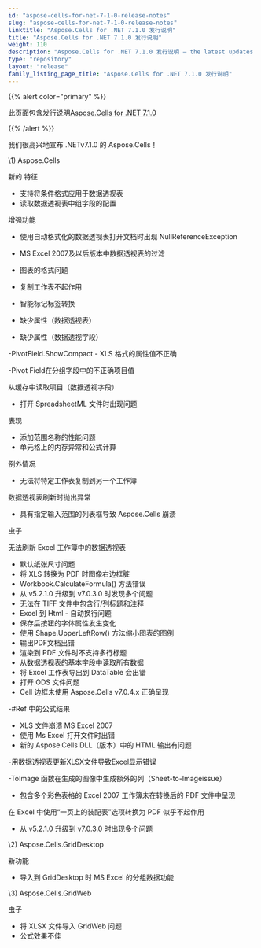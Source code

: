 ```yaml
---
id: "aspose-cells-for-net-7-1-0-release-notes"
slug: "aspose-cells-for-net-7-1-0-release-notes"
linktitle: "Aspose.Cells for .NET 7.1.0 发行说明"
title: "Aspose.Cells for .NET 7.1.0 发行说明"
weight: 110
description: "Aspose.Cells for .NET 7.1.0 发行说明 – the latest updates and fixes."
type: "repository"
layout: "release"
family_listing_page_title: "Aspose.Cells for .NET 7.1.0 发行说明"
---
```

{{% alert color="primary" %}} 

此页面包含发行说明[Aspose.Cells for .NET 7.1.0](https://releases.aspose.com/cells/net/new-releases/aspose.cells-for-.net-7.1.0/)

{{% /alert %}} 

我们很高兴地宣布 .NETv7.1.0 的 Aspose.Cells！

\1)
Aspose.Cells 

新的
特征

- 支持将条件格式应用于数据透视表
- 读取数据透视表中组字段的配置

增强功能

- 使用自动格式化的数据透视表打开文档时出现 NullReferenceException
- MS Excel 2007及以后版本中数据透视表的过滤
- 图表的格式问题
- 复制工作表不起作用
- 智能标记标签转换
- 缺少属性（数据透视表）

 - 缺少属性（数据透视字段）

 -PivotField.ShowCompact - XLS 格式的属性值不正确

-Pivot Field在分组字段中的不正确项目值

 从缓存中读取项目（数据透视字段）

- 打开 SpreadsheetML 文件时出现问题

表现

- 添加范围名称的性能问题
- 单元格上的内存异常和公式计算

例外情况

- 无法将特定工作表复制到另一个工作簿

 数据透视表刷新时抛出异常

- 具有指定输入范围的列表框导致 Aspose.Cells 崩溃

虫子

 无法刷新 Excel 工作簿中的数据透视表

- 默认纸张尺寸问题
- 将 XLS 转换为 PDF 时图像右边框脏
- Workbook.CalculateFormula() 方法错误
- 从 v5.2.1.0 升级到 v7.0.3.0 时发现多个问题
- 无法在 TIFF 文件中包含行/列标题和注释
- Excel 到 Html - 自动换行问题
- 保存后按钮的字体属性发生变化
- 使用 Shape.UpperLeftRow() 方法缩小图表的图例
- 输出PDF文档出错
- 渲染到 PDF 文件时不支持多行标题
- 从数据透视表的基本字段中读取所有数据
- 将 Excel 工作表导出到 DataTable 会出错
- 打开 ODS 文件问题
- Cell 边框未使用 Aspose.Cells v7.0.4.x 正确呈现

-#Ref 中的公式结果

- XLS 文件崩溃 MS Excel 2007
- 使用 Ms Excel 打开文件时出错
- 新的 Aspose.Cells DLL（版本）中的 HTML 输出有问题

-用数据透视表更新XLSX文件导致Excel显示错误

-ToImage 函数在生成的图像中生成额外的列（Sheet-to-Imageissue）

- 包含多个彩色表格的 Excel 2007 工作簿未在转换后的 PDF 文件中呈现

 在 Excel 中使用“一页上的装配表”选项转换为 PDF 似乎不起作用

- 从 v5.2.1.0 升级到 v7.0.3.0 时出现多个问题

\2) Aspose.Cells.GridDesktop

新功能

- 导入到 GridDesktop 时 MS Excel 的分组数据功能

\3) Aspose.Cells.GridWeb



虫子

- 将 XLSX 文件导入 GridWeb 问题
- 公式效果不佳
